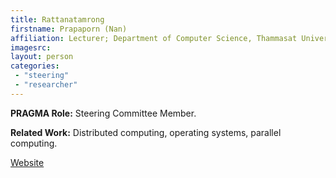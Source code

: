 ```yaml
---
title: Rattanatamrong
firstname: Prapaporn (Nan)
affiliation: Lecturer; Department of Computer Science, Thammasat University
imagesrc: 
layout: person
categories:
 - "steering"
 - "researcher"
---
```


**PRAGMA Role:** Steering Committee Member.  

**Related Work:** Distributed computing, operating systems, parallel computing.

[Website][1]

[1]: http://rattanat.wix.com/official#!cv/c1lxk
